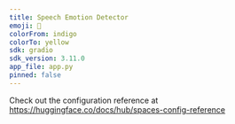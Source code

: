 ```yaml
---
title: Speech Emotion Detector
emoji: 👀
colorFrom: indigo
colorTo: yellow
sdk: gradio
sdk_version: 3.11.0
app_file: app.py
pinned: false
---
```


Check out the configuration reference at https://huggingface.co/docs/hub/spaces-config-reference
